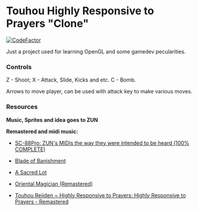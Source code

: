 # Touhou Highly Responsive to Prayers "Clone"
[![CodeFactor](https://www.codefactor.io/repository/github/darkalit/touhouhrtp/badge)](https://www.codefactor.io/repository/github/darkalit/touhouhrtp)<p>
Just a project used for learning OpenGL and some gamedev pecularities.
### Controls
Z - Shoot;
X - Attack, Slide, Kicks and etc.
C - Bomb.

Arrows to move player, can be used with attack key to make various moves.

### Resources
**Music, Sprites and idea goes to ZUN<p>
Remastered and midi music:<p>**
  * <a href="https://www.shrinemaiden.org/forum/index.php?topic=18989.0">SC-88Pro: ZUN's MIDIs the way they were intended to be heard (100% COMPLETE)</a><p>
  * <a href="https://youtu.be/imMp2NhpZJ8">Blade of Banishment</a><p>
  * <a href="https://youtu.be/L8kMCtUqZO8">A Sacred Lot</a><p>
  * <a href="https://youtu.be/ohyphK4M4w0">Oriental Magician (Remastered)</a><p>
  * <a href="https://youtu.be/WOhntIMrWiY">Touhou Reiiden ~ Highly Responsive to Prayers: Highly Responsive to Prayers - Remastered</a><p>
